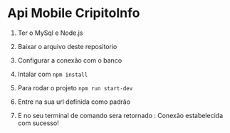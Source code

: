 # Api Mobile CripitoInfo


1. Ter o MySql e Node.js

2. Baixar o arquivo deste repositorio

3. Configurar a conexão com o banco

4. Intalar com `npm install`

5. Para rodar o projeto `npm run start-dev`

6.  Entre na sua url definida como padrão 

7.  E no seu terminal de comando sera retornado : Conexão estabelecida com sucesso!
